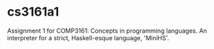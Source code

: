 cs3161a1
========

Assignment 1 for COMP3161: Concepts in programming languages. An interpreter for a strict, Haskell-esque language, 'MiniHS'.
